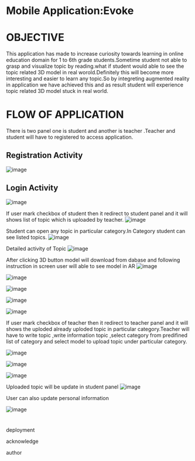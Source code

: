 # Mobile Application:Evoke

# OBJECTIVE
This application has made to increase curiosity towards learning in online education domain for 1 to 6th grade students.Sometime student not able to grasp and visualize topic by reading.what if student would able to see the topic related 3D model in real worold.Definitely this will become more interesting and easier to learn any topic.So by integreting 
augmented reality in application we have achieved this and as result student will experience topic related 3D model stuck in real world.


# FLOW OF APPLICATION
There is two panel one is student and another is teacher .Teacher and student will have to registered to access application.


## Registration Activity
![image](https://user-images.githubusercontent.com/61896510/134202984-bf9487b5-e9e5-4f56-a406-309634b3a115.png)


## Login Activity
![image](https://user-images.githubusercontent.com/61896510/134203206-80c125c7-d6ea-445d-bdee-459a5e50c2fd.png)


If user mark checkbox of student then it redirect to student panel and it will shows list of topic which is uploaded by teacher.
![image](https://user-images.githubusercontent.com/61896510/134203456-d9462033-ee2f-410d-9cd5-4075e39e6985.png)


Student can open any topic in particular category.In Category student can see listed topics.
![image](https://user-images.githubusercontent.com/61896510/134204478-6b42d39c-e8e6-4890-8e4d-a78948005ca0.png)

Detailed activity of Topic
![image](https://user-images.githubusercontent.com/61896510/134204552-f07bfdb2-aae6-4b1c-a737-ce060d171eb0.png)


After clicking 3D button model will download from dabase and following instruction in screen user will able to see model in AR
![image](https://user-images.githubusercontent.com/61896510/134207610-1487b8c2-016b-4d20-b1fe-84b226d8c583.png)

![image](https://user-images.githubusercontent.com/61896510/134207738-44437e71-0df7-46d4-b430-827ad695e9cd.png)

![image](https://user-images.githubusercontent.com/61896510/134207790-5ecbd074-948b-499f-9d6a-f44ffe531aae.png)

![image](https://user-images.githubusercontent.com/61896510/134207856-b5675274-4aaa-44af-bf1e-7892defa993e.png)

![image](https://user-images.githubusercontent.com/61896510/134207913-825ec04f-b78f-4931-8c4a-6c4ddcb5d495.png)




If user mark checkbox of teacher then it redirect to teacher panel and it will shows the uploded already uploded topic in particular category.Teacher will have to write topic ,write information topic ,select category from predifined list of category and select model to upload topic under particular category.


![image](https://user-images.githubusercontent.com/61896510/134205615-def6af4a-3380-4042-a2ce-4e375ec7fa9a.png)

![image](https://user-images.githubusercontent.com/61896510/134205686-f3c57dd9-ebc9-45fc-9630-65668a1b2f10.png)

![image](https://user-images.githubusercontent.com/61896510/134205828-34b7996a-da35-4183-9154-01aa4a7f09e4.png)


Uploaded topic will be update in student panel
![image](https://user-images.githubusercontent.com/61896510/134207201-e1b49384-3c09-4844-883f-d7e6e7ce14e6.png)


User can also update personal information


![image](https://user-images.githubusercontent.com/61896510/134204695-1dea96aa-ae5f-43ba-bd0d-67a18bc9b26d.png)




# 
 
 
 
 deployment
 
 acknowledge
 
 author
 
 

